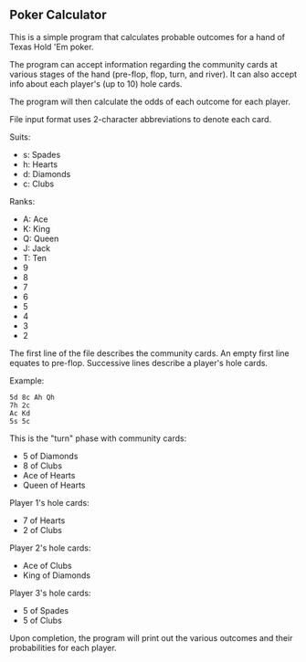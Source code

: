 Poker Calculator
----------------

This is a simple program that calculates probable outcomes for a
hand of Texas Hold 'Em poker.

The program can accept information regarding the community cards
at various stages of the hand (pre-flop, flop, turn, and river).
It can also accept info about each player's (up to 10) hole cards.

The program will then calculate the odds of each outcome for each
player.

File input format uses 2-character abbreviations to denote each card.

Suits:

* s: Spades
* h: Hearts
* d: Diamonds
* c: Clubs

Ranks:

* A: Ace
* K: King
* Q: Queen
* J: Jack
* T: Ten
* 9
* 8
* 7
* 6
* 5
* 4
* 3
* 2

The first line of the file describes the community cards.
An empty first line equates to pre-flop. Successive lines
describe a player's hole cards.

Example:


```
5d 8c Ah Qh
7h 2c
Ac Kd
5s 5c
```

This is the "turn" phase with community cards:

* 5 of Diamonds
* 8 of Clubs
* Ace of Hearts
* Queen of Hearts

Player 1's hole cards:

* 7 of Hearts
* 2 of Clubs

Player 2's hole cards:

* Ace of Clubs
* King of Diamonds

Player 3's hole cards:

* 5 of Spades
* 5 of Clubs

Upon completion, the program will print out the various
outcomes and their probabilities for each player.
